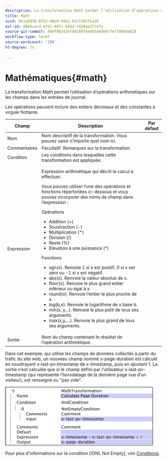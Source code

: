 ```yaml
---
description: La transformation Math permet l’utilisation d’opérations arithmétiques sur les champs dans les entrées de journal.
title: Math
uuid: 9e1a5950-8fb2-48e9-b9a1-82c5165fba10
exl-id: d8b9cacd-67d1-447c-94dd-7028aa371dfa
source-git-commit: d9df90242ef96188f4e4b5e6d04cfef196b0a628
workflow-type: tm+mt
source-wordcount: '256'
ht-degree: 7%

---
```


# Mathématiques{#math}

La transformation Math permet l’utilisation d’opérations arithmétiques sur les champs dans les entrées de journal.

Les opérations peuvent inclure des entiers décimaux et des constantes à virgule flottante.

<table id="table_FDF3DDF1960E43E391A67C9DC2A0E302"> 
 <thead> 
  <tr> 
   <th colname="col1" class="entry"> Champ </th> 
   <th colname="col2" class="entry"> Description </th> 
   <th colname="col3" class="entry"> Par défaut </th> 
  </tr> 
 </thead>
 <tbody> 
  <tr> 
   <td colname="col1"> Nom </td> 
   <td colname="col2"> Nom descriptif de la transformation. Vous pouvez saisir n’importe quel nom ici. </td> 
   <td colname="col3"></td> 
  </tr> 
  <tr> 
   <td colname="col1"> Commentaires </td> 
   <td colname="col2"> Facultatif. Remarques sur la transformation. </td> 
   <td colname="col3"></td> 
  </tr> 
  <tr> 
   <td colname="col1"> Condition </td> 
   <td colname="col2"> Les conditions dans lesquelles cette transformation est appliquée. </td> 
   <td colname="col3"></td> 
  </tr> 
  <tr> 
   <td colname="col1"> Expression </td> 
   <td colname="col2"> <p>Expression arithmétique qui décrit le calcul à effectuer. </p> <p> Vous pouvez utiliser l’une des opérations et fonctions répertoriées ci-dessous et vous pouvez incorporer des noms de champ dans l’expression : </p> <p> Opérations 
     <ul id="ul_DB5915FADA0A41A3B11F1F48615F40A9">
      <li id="li_CA9EA97243F04760A81313C17EE057B3"> Addition (+) </li>
      <li id="li_908A272EBA2340098C20F22AA8D9ED26"> Soustraction (-) </li>
      <li id="li_C62257FF3AAB436D9148BBEA441621D7"> Multiplication (*) </li>
      <li id="li_B5A9EAB3E49D4CB9A297172199F23542"> Division (/) </li>
      <li id="li_D2D2B51DB2C8412A9B6F9D5F3CC03F8A"> Reste (%) </li>
      <li id="li_07E7E368FFD2437A852B785E159848E5"> Elévation à une puissance (^) </li>
     </ul></p> <p>Fonctions 
     <ul id="ul_E335AE8D684340AA998C4A2633FFDEE1">
      <li id="li_E036FF0B5DF244DDBFEDA9BFEDC62251"> sgn(x). Renvoie 1 si x est positif, 0 si x est zéro ou -1 si x est négatif. </li>
      <li id="li_90CD8899DDC14778A95930C2768C82BC"> abs(x). Renvoie la valeur absolue de x. </li>
      <li id="li_F4AF23F343F74BD88B7166B1C2BB065E"> floor(x). Renvoie le plus grand entier inférieur ou égal à x. </li>
      <li id="li_A31379A3659240C3A629BFAF19A6DDF1"> round(x). Renvoie l’entier le plus proche de x. </li>
      <li id="li_9C0A0F3A4A304026B543F2A64B98B922"> log(b,x). Renvoie le logarithme de x base b. </li>
      <li id="li_124D62C2CA5A42CBBCC5DB18FAA8920E"> min(x, y,..). Renvoie le plus petit de tous ses arguments. </li>
      <li id="li_3B7B9FC1C0BF4E7688F9F49130B97B7F"> max(x,y,...). Renvoie le plus grand de tous ses arguments. </li>
     </ul></p> </td> 
   <td colname="col3"></td> 
  </tr> 
  <tr> 
   <td colname="col1"> Sortie </td> 
   <td colname="col2"> Nom du champ contenant le résultat de l’opération arithmétique. </td> 
   <td colname="col3"></td> 
  </tr> 
 </tbody> 
</table>

Dans cet exemple, qui utilise les champs de données collectés à partir du trafic du site web, un nouveau champ nommé x-page-duration est calculé en soustrayant x-last-pv-timestamp de x-timestamp, puis en ajoutant 1. La sortie n’est calculée que si le champ défini par l’utilisateur x-last-pv-timestamp (qui représente l’horodatage de la dernière page vue d’un visiteur), est renseigné ou &quot;pas vide&quot;.

![](assets/cfg_TransformationType_Math.png)

Pour plus d’informations sur la condition [!DNL Not Empty], voir [Conditions](../../../../../home/c-dataset-const-proc/c-conditions/c-abt-cond.md).
